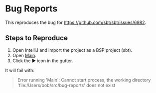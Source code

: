 # Bug Reports

This reproduces the bug for https://github.com/sbt/sbt/issues/6982.

## Steps to Reproduce

1. Open IntelliJ and import the project as a BSP project (sbt).
2. Open [Main].
3. Click the ▶️ icon in the gutter.

It will fail with:

> Error running 'Main':
> Cannot start process, the working directory 'file:/Users/bob/src/bug-reports' does not exist

[main]: /src/main/scala/Main.scala
